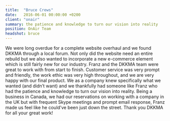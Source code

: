 ```yaml
---
title:  "Bruce Crews"
date:   2016-06-01 00:00:00 +0200
client: "onair"
summary: the patience and knowledge to turn our vision into reality
position: OnAir Team
headshot: bruce
---
```


We were long overdue for a complete website overhaul and we found DKKMA through a local forum. Not only did the website need an entire rebuild but we also wanted to incorporate a new e-commerce element which is still fairly new for our industry. Franz and the DKKMA team were great to work with from start to finish. Customer service was very prompt and friendly, the work ethic was very high throughout, and we are very happy with our final product. We as a company knew specifically what we wanted (and didn’t want) and we thankfully had someone like Franz who had the patience and knowledge to turn our vision into reality. Being a business in Canada, we had our reservations on working with a company in the UK but with frequent Skype meetings and prompt email response, Franz made us feel like he could’ve been just down the street. Thank you DKKMA for all your great work!
